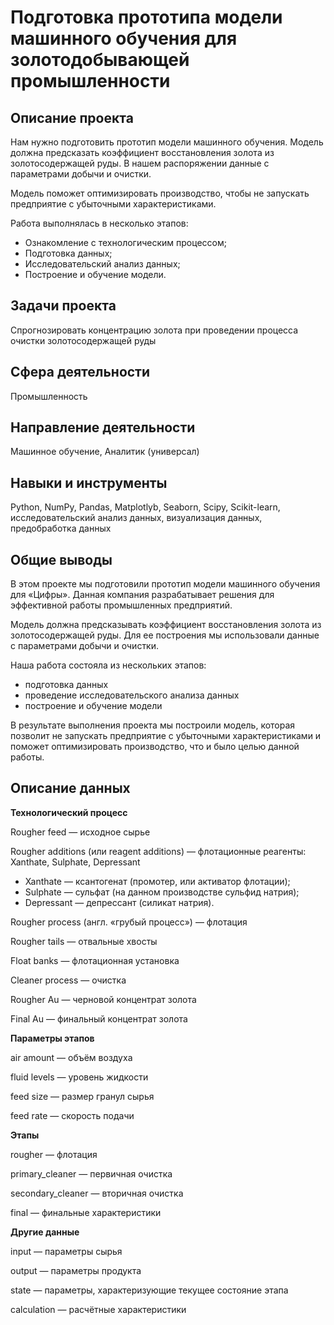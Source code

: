 # Подготовка прототипа модели машинного обучения для золотодобывающей промышленности

## Описание проекта

Нам нужно подготовить прототип модели машинного обучения. Модель должна предсказать коэффициент восстановления золота из золотосодержащей руды. В нашем распоряжении данные с параметрами добычи и очистки.

Модель поможет оптимизировать производство, чтобы не запускать предприятие с убыточными характеристиками.

Работа выполнялась в несколько этапов:
- Ознакомление с технологическим процессом;
- Подготовка данных;
- Исследовательский анализ данных;
- Построение и обучение модели.

## Задачи проекта

Спрогнозировать концентрацию золота при проведении процесса очистки золотосодержащей руды

## Сфера деятельности

Промышленность

## Направление деятельности

Машинное обучение, Аналитик (универсал)

## Навыки и инструменты
Python, NumPy, Pandas, Matplotlyb, Seaborn, Scipy, Scikit-learn, исследовательский анализ данных, визуализация данных, предобработка данных

## Общие выводы
В этом проекте мы подготовили прототип модели машинного обучения для «Цифры». Данная компания разрабатывает решения для эффективной работы промышленных предприятий.

Модель должна предсказывать коэффициент восстановления золота из золотосодержащей руды. Для ее построения мы использовали данные с параметрами добычи и очистки.

Наша работа состояла из нескольких этапов:

- подготовка данных
- проведение исследовательского анализа данных
- построение и обучение модели

В результате выполнения проекта мы построили модель, которая позволит не запускать предприятие с убыточными характеристиками и поможет оптимизировать производство, что и было целью данной работы.

## Описание данных

**Технологический процесс**

Rougher feed — исходное сырье

Rougher additions (или reagent additions) — флотационные реагенты: Xanthate, Sulphate, Depressant
- Xanthate — ксантогенат (промотер, или активатор флотации);
- Sulphate — сульфат (на данном производстве сульфид натрия);
- Depressant — депрессант (силикат натрия).

Rougher process (англ. «грубый процесс») — флотация

Rougher tails — отвальные хвосты

Float banks — флотационная установка

Cleaner process — очистка

Rougher Au — черновой концентрат золота

Final Au — финальный концентрат золота

**Параметры этапов**

air amount — объём воздуха

fluid levels — уровень жидкости

feed size — размер гранул сырья

feed rate — скорость подачи

**Этапы**

rougher — флотация

primary_cleaner — первичная очистка

secondary_cleaner — вторичная очистка

final — финальные характеристики

**Другие данные**

input — параметры сырья

output — параметры продукта

state — параметры, характеризующие текущее состояние этапа

calculation — расчётные характеристики
